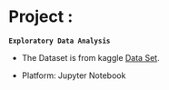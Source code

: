 # Project :
   **`Exploratory Data Analysis`**
   - The Dataset is from kaggle [Data Set](https://www.kaggle.com/datasets/meirnizri/covid19-dataset).
   + Platform: Jupyter Notebook

